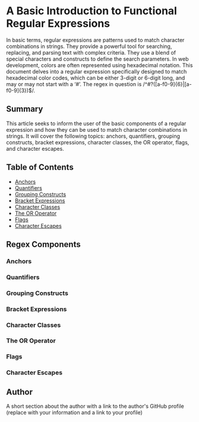 # A Basic Introduction to Functional Regular Expressions

In basic terms, regular expressions are patterns used to match character combinations in strings. They provide a powerful tool for searching, replacing, and parsing text with complex criteria. They use a blend of special characters and constructs to define the search parameters.
In web development, colors are often represented using hexadecimal notation. This document delves into a regular expression specifically designed to match hexadecimal color codes, which can be either 3-digit or 6-digit long, and may or may not start with a ‘#’. The regex in question is /^#?([a-f0-9]{6}|[a-f0-9]{3})$/.

## Summary

This article seeks to inform the user of the basic components of a regular expression and how they can be used to match character combinations in strings. It will cover the following topics: anchors, quantifiers, grouping constructs, bracket expressions, character classes, the OR operator, flags, and character escapes. 

## Table of Contents

- [Anchors](#anchors)
- [Quantifiers](#quantifiers)
- [Grouping Constructs](#grouping-constructs)
- [Bracket Expressions](#bracket-expressions)
- [Character Classes](#character-classes)
- [The OR Operator](#the-or-operator)
- [Flags](#flags)
- [Character Escapes](#character-escapes)

## Regex Components

### Anchors

### Quantifiers

### Grouping Constructs

### Bracket Expressions

### Character Classes

### The OR Operator

### Flags

### Character Escapes

## Author

A short section about the author with a link to the author's GitHub profile (replace with your information and a link to your profile)
